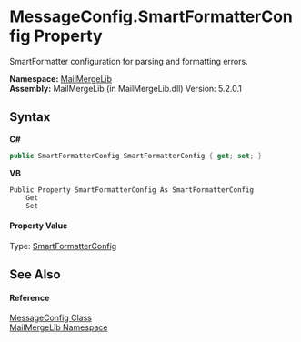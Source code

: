 # MessageConfig.SmartFormatterConfig Property 
 

SmartFormatter configuration for parsing and formatting errors.

**Namespace:**&nbsp;<a href="31c6ebbe-d683-7561-7308-5a5ee1f76bf5">MailMergeLib</a><br />**Assembly:**&nbsp;MailMergeLib (in MailMergeLib.dll) Version: 5.2.0.1

## Syntax

**C#**<br />
``` C#
public SmartFormatterConfig SmartFormatterConfig { get; set; }
```

**VB**<br />
``` VB
Public Property SmartFormatterConfig As SmartFormatterConfig
	Get
	Set
```


#### Property Value
Type: <a href="31a890fe-391a-de60-ac48-2d89923cbf63">SmartFormatterConfig</a>

## See Also


#### Reference
<a href="63d92bcd-f847-3da5-3222-d9f6e6ad8968">MessageConfig Class</a><br /><a href="31c6ebbe-d683-7561-7308-5a5ee1f76bf5">MailMergeLib Namespace</a><br />